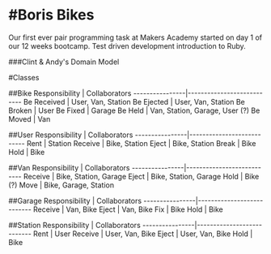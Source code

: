 #Boris Bikes
===========

Our first ever pair programming task at Makers Academy started on day 1 of our 12 weeks bootcamp. Test driven development introduction to Ruby.

###Clint & Andy's Domain Model

#Classes

##Bike
Responsibility  | Collaborators
----------------|---------------------------
Be Received     | User, Van, Station
Be Ejected      | User, Van, Station
Be Broken       | User
Be Fixed        | Garage
Be Held         | Van, Station, Garage, User
(?) Be Moved    | Van

##User
Responsibility  | Collaborators
----------------|---------------------------
Rent            | Station
Receive         | Bike, Station
Eject           | Bike, Station
Break           | Bike
Hold            | Bike

##Van
Responsibility  | Collaborators
----------------|---------------------------
Receive         | Bike, Station, Garage
Eject           | Bike, Station, Garage
Hold            | Bike
(?) Move        | Bike, Garage, Station

##Garage
Responsibility  | Collaborators
----------------|---------------------------
Receive         | Van, Bike
Eject           | Van, Bike
Fix             | Bike
Hold            | Bike

##Station
Responsibility  | Collaborators
----------------|---------------------------
Rent            | User
Receive         | User, Van, Bike
Eject           | User, Van, Bike
Hold            | Bike
